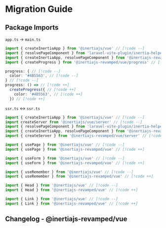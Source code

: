 # Migration Guide

<!--@include: ../../../_templates/parts/migration-note.md-->

## Package Imports

`app.ts` -> `main.ts`

```ts
import { createInertiaApp } from '@inertiajs/vue' // [!code --]
import { resolvePageComponent } from 'laravel-vite-plugin/inertia-helpers' // [!code --]
import { createInertiaApp, resolvePageComponent } from '@inertiajs-revamped/vue' // [!code ++]
import { createProgress } from '@inertiajs-revamped/vue/progress' // [!code ++]

progress: { // [!code --]
  color: '#4B5563', // [!code --]
} // [!code --]
progress: () => // [!code ++]
  createProgress({ // [!code ++]
    color: '#4B5563', // [!code ++]
  }) // [!code ++]
```

`ssr.ts` <-> `ssr.ts`

```ts
import { createInertiaApp } from '@inertiajs/vue' // [!code --]
import createServer from '@inertiajs/vue/server' // [!code --]
import { resolvePageComponent } from 'laravel-vite-plugin/inertia-helpers' // [!code --]
import { createInertiaApp, resolvePageComponent } from '@inertiajs-revamped/vue' // [!code ++]
import { createServer } from '@inertiajs-revamped/vue/server' // [!code ++]
```

```ts
import { usePage } from '@inertiajs/vue' // [!code --]
import { usePage } from '@inertiajs-revamped/vue' // [!code ++]
```

```ts
import { useForm } from '@inertiajs/vue' // [!code --]
import { useForm } from '@inertiajs-revamped/vue' // [!code ++]
```

```ts
import { useRemember } from '@inertiajs/vue' // [!code --]
import { useRemember } from '@inertiajs-revamped/vue' // [!code ++]
```

```ts
import { Head } from '@inertiajs/vue' // [!code --]
import { Head } from '@inertiajs-revamped/vue' // [!code ++]
```

```ts
import { Link } from '@inertiajs/vue' // [!code --]
import { Link } from '@inertiajs-revamped/vue' // [!code ++]
```

<!--@include: ../../../_templates/parts/changelogs-note.md-->

## Changelog - @inertiajs-revamped/vue

<!--@include: ../../../../../packages/vue/CHANGELOG.md{2,}-->
